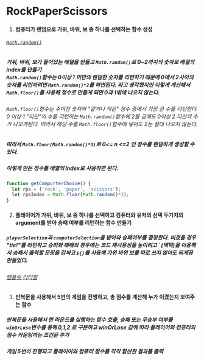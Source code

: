 # RockPaperScissors

1. #### 컴퓨터가 랜덤으로 가위, 바위, 보 중 하나를 선택하는 함수 생성

###### [`Math.random()`](https://developer.mozilla.org/ko/docs/Web/JavaScript/Reference/Global_Objects/Math/random)

##### 가위, 바위, 보가 들어있는 배열을 만들고 `Math.random()`로 0~2까지의 숫자로 배열의 index를 만들기<br>`Math.random()`함수는 0이상 1 미만의 랜덤한 숫자를 리턴하기 때문에 0에서 2사이의 숫자를 리턴하려면 `Math.random()*2`를 하면된다. 라고 생각했지만 이렇게 계산해서 `Math.floor()`를 사용해 정수로 만들게 되면 0과 1밖에 나오지 않는다.

###### `Math.floor()`함수는 주어진 숫자와 "같거나 작은" 정수 중에서 가장 큰 수를 리턴한다.<br>0 이상 1 "미만"의 수를 리턴하는 `Math.random()`함수에 2를 곱해도 0이상 2 미만의 수가 나오게된다. 따라서 해당 수를 `Math.floor()`함수에 넣어도 2는 절대 나오지 않는다.

##### 따라서 `Math.floor(Math.random()*3)`로 0<= n <=2 인 정수를 랜덤하게 생성할 수 있다.

##### 이렇게 만든 정수를 배열의 Index로 사용하면 된다.

```javascript
function getCompurterChoice() {
  let rps = ['rock', 'paper', 'scissors'];
  let rpsIndex = Math.floor(Math.random()*3);
}
```

2. #### 플레이어가 가위, 바위, 보 중 하나를 선택하고 컴퓨터와 유저의 선택 두가지의 argument를 받아 승패 여부를 리턴하는 함수 만들기

##### `playerSelection`과 `computerSelection`을 받아와 승패여부를 결정한다. 비겼을 경우 "tie!"를 리턴하고 승리와 패배의 경우에는 코드 재사용성을 높이려고 ``` ` ```(백틱)을 이용해서 승패시 출력할 문장을 감싸고 `${}`를 사용해 가위 바위 보를 따로 쓰지 않아도 되게끔 만들었다.

###### [템플릿 리터럴](https://developer.mozilla.org/ko/docs/Web/JavaScript/Reference/Template_literals)

3. #### 반복문을 사용해서 5번의 게임을 진행하고, 총 점수를 계산해 누가 이겼는지 보여주는 함수

##### 반복문을 사용해서 한 라운드를 실행하는 함수 호출, 승패 또는 무승부 여부를 `winOrLose`변수를 통해 0,1,2 로 구분하고 winOrLose 값에 따라 플레이어와 컴퓨터의 점수 카운팅하는 조건문 추가

##### 게임 5번이 진행되고 플레이어와 컴퓨터 점수를 각각 합산한 결과를 출력

######  

 









